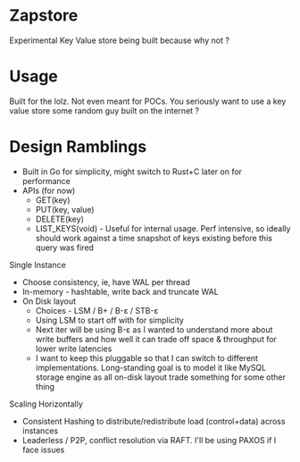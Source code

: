 # Zapstore
Experimental Key Value store being built because why not ?

# Usage
Built for the lolz. Not even meant for POCs.
You seriously want to use a key value store some random guy built on the internet ?

# Design Ramblings

- Built in Go for simplicity, might switch to Rust+C later on for performance
- APIs (for now)
  - GET(key)
  - PUT(key, value)
  - DELETE(key)
  - LIST_KEYS(void) - Useful for internal usage. Perf intensive, so ideally should work against a time snapshot of keys existing before this query was fired

Single Instance
- Choose consistency, ie, have WAL per thread
- In-memory - hashtable, write back and truncate WAL
- On Disk layout
  - Choices - LSM / B+ / B-ε / STB-ε
  - Using LSM to start off with for simplicity
  - Next iter will be using B-ε as I wanted to understand more about write buffers and how well it can trade off space & throughput for lower write latencies
  - I want to keep this pluggable so that I can switch to different implementations. Long-standing goal is to model it like MySQL storage engine as all on-disk layout trade something for some other thing

Scaling Horizontally
- Consistent Hashing to distribute/redistribute load (control+data) across instances
- Leaderless / P2P, conflict resolution via RAFT. I'll be using PAXOS if I face issues
